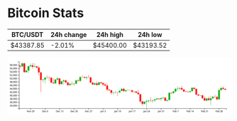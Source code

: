 # Bitcoin Stats

BTC/USDT|24h change|24h high|24h low|
|---|---|---|---|
|$43387.85|-2.01%|$45400.00|$43193.52|

<img src="./chart.svg">
